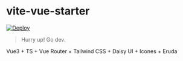 # vite-vue-starter

[![Deploy](https://github.com/justorez/vite-vue-starter/actions/workflows/deploy.yml/badge.svg)](https://github.com/ustorez/vite-vue-starter/actions/workflows/deploy.yml)

> Hurry up! Go dev.

Vue3 + TS + Vue Router + Tailwind CSS + Daisy UI + Icones + Eruda
